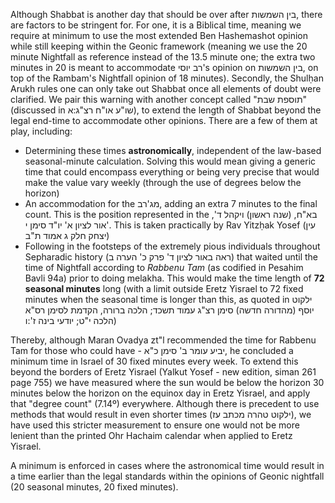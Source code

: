 Although Shabbat is another day that should be over after בין השמשות, there are factors to be stringent for. For one, it is a Biblical time, meaning we require at minimum to use the most extended Ben Hashemashot opinion while still keeping within the Geonic framework (meaning we use the 20 minute Nightfall as reference instead of the 13.5 minute one; the extra two minutes in 20 is meant to accommodate רב יוסי's opinion on בין השמשות, on top of the Rambam's Nightfall opinion of 18 minutes). Secondly, the Shulḥan Arukh rules one can only take out Shabbat once all elements of doubt were clarified. We pair this warning with another concept called "תוספת שבת" (discussed in שו"ע או"ח רצ"ג:א), to extend the length of Shabbat beyond the legal end-time to accommodate other opinions. There are a few of them at play, including:

- Determining these times **astronomically**, independent of the law-based seasonal-minute calculation. Solving this would mean giving a generic time that could encompass everything or being very precise that would make the value vary weekly (through the use of degrees below the horizon)
- An accommodation for the מג'רב, adding an extra 7 minutes to the final count. This is the position represented in the בא"ח, (שנה ראשון) ויקהל ד', אור לציון א' יו"ד סימן י'. This is taken practically by Rav Yitzḥak Yosef (עין יצחק חלק ג אמוד ת"ב)
- Following in the footsteps of the extremely pious individuals throughout Sepharadic history (ראה באור לציון ד' פרק כ' הערה ב) that waited until the time of Nightfall according to _Rabbenu Tam_ (as codified in Pesahim Bavli 94a) prior to doing melakha. This would make the time length of **72 seasonal minutes** long (with a limit outside Eretz Yisrael to 72 fixed minutes when the seasonal time is longer than this, as quoted in ילקוט יוסף (מהדורה חדשה) סימן רצ"ג עמוד תשכד; הלכה ברורה, הקדמת לסימן רס"א הלכה י"ט; יודעי בינה ז':ו)

Thereby, although Maran Ovadya zt"l recommended the time for Rabbenu Tam for those who could have - יביע עומר ב' סימן כ"א, he concluded a minimum time in Israel of 30 fixed minutes every week. To extend this beyond the borders of Eretz Yisrael (Yalkut Yosef - new edition, siman 261 page 755) we have measured where the sun would be below the horizon 30 minutes below the horizon on the equinox day in Eretz Yisrael, and apply that "degree count" (7.14º) everywhere. Although there is precedent to use methods that would result in even shorter times (ילקוט טהרה מכתב עז), we have used this stricter measurement to ensure one would not be more lenient than the printed Ohr Hachaim calendar when applied to Eretz Yisrael.

A minimum is enforced in cases where the astronomical time would result in a time earlier than the legal standards within the opinions of Geonic nightfall (20 seasonal minutes, 20 fixed minutes).